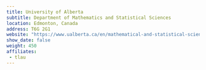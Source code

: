 ```yaml
---
title: University of Alberta
subtitle: Department of Mathematics and Statistical Sciences
location: Edmonton, Canada
address: T6G 2G1
website: "https://www.ualberta.ca/en/mathematical-and-statistical-sciences/index.html"
show_date: false
weight: 450
affiliates:
 - tlau
---
```

